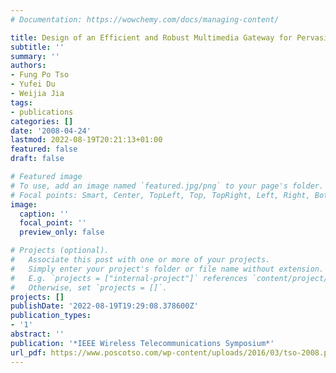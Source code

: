 ```yaml
---
# Documentation: https://wowchemy.com/docs/managing-content/

title: Design of an Efficient and Robust Multimedia Gateway for Pervasive Communication
subtitle: ''
summary: ''
authors:
- Fung Po Tso
- Yufei Du
- Weijia Jia
tags:
- publications
categories: []
date: '2008-04-24'
lastmod: 2022-08-19T20:21:13+01:00
featured: false
draft: false

# Featured image
# To use, add an image named `featured.jpg/png` to your page's folder.
# Focal points: Smart, Center, TopLeft, Top, TopRight, Left, Right, BottomLeft, Bottom, BottomRight.
image:
  caption: ''
  focal_point: ''
  preview_only: false

# Projects (optional).
#   Associate this post with one or more of your projects.
#   Simply enter your project's folder or file name without extension.
#   E.g. `projects = ["internal-project"]` references `content/project/deep-learning/index.md`.
#   Otherwise, set `projects = []`.
projects: []
publishDate: '2022-08-19T19:29:08.378600Z'
publication_types:
- '1'
abstract: ''
publication: '*IEEE Wireless Telecommunications Symposium*'
url_pdf: https://www.poscotso.com/wp-content/uploads/2016/03/tso-2008.pdf
---
```

